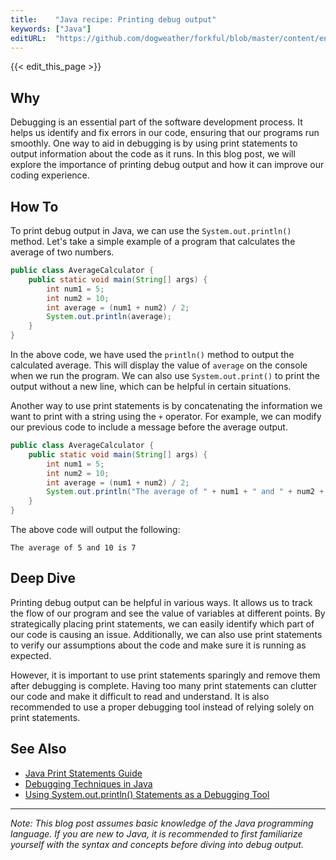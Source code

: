 ```yaml
---
title:    "Java recipe: Printing debug output"
keywords: ["Java"]
editURL:  "https://github.com/dogweather/forkful/blob/master/content/en/java/printing-debug-output.md"
---
```


{{< edit_this_page >}}

## Why

Debugging is an essential part of the software development process. It helps us identify and fix errors in our code, ensuring that our programs run smoothly. One way to aid in debugging is by using print statements to output information about the code as it runs. In this blog post, we will explore the importance of printing debug output and how it can improve our coding experience.

## How To

To print debug output in Java, we can use the `System.out.println()` method. Let's take a simple example of a program that calculates the average of two numbers.

```Java
public class AverageCalculator {
    public static void main(String[] args) {
        int num1 = 5;
        int num2 = 10;
        int average = (num1 + num2) / 2;
        System.out.println(average); 
    }
}
```

In the above code, we have used the `println()` method to output the calculated average. This will display the value of `average` on the console when we run the program. We can also use `System.out.print()` to print the output without a new line, which can be helpful in certain situations.

Another way to use print statements is by concatenating the information we want to print with a string using the `+` operator. For example, we can modify our previous code to include a message before the average output.

```Java
public class AverageCalculator {
    public static void main(String[] args) {
        int num1 = 5;
        int num2 = 10;
        int average = (num1 + num2) / 2;
        System.out.println("The average of " + num1 + " and " + num2 + " is " + average); 
    }
}
```

The above code will output the following:

```
The average of 5 and 10 is 7
```

## Deep Dive

Printing debug output can be helpful in various ways. It allows us to track the flow of our program and see the value of variables at different points. By strategically placing print statements, we can easily identify which part of our code is causing an issue. Additionally, we can also use print statements to verify our assumptions about the code and make sure it is running as expected.

However, it is important to use print statements sparingly and remove them after debugging is complete. Having too many print statements can clutter our code and make it difficult to read and understand. It is also recommended to use a proper debugging tool instead of relying solely on print statements.

## See Also

- [Java Print Statements Guide](https://www.baeldung.com/java-print-statements)
- [Debugging Techniques in Java](https://www.geeksforgeeks.org/debugging-techniques-in-java/)
- [Using System.out.println() Statements as a Debugging Tool](https://www.cl.cam.ac.uk/teaching/1011/OOProgTutorial/debugging.html#printf)

---

*Note: This blog post assumes basic knowledge of the Java programming language. If you are new to Java, it is recommended to first familiarize yourself with the syntax and concepts before diving into debug output.*